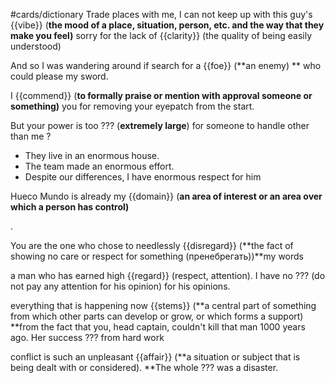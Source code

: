 #cards/dictionary
Trade places with me, I can not keep up with this guy's {{vibe}} (**the mood of a place, situation, person, etc. and the way that they make you feel)** 
sorry for the lack of {{clarity}} (the quality of being easily understood) 

 <!--SR:!2023-12-12,9,270-->

And so I was wandering around if search for a {{foe}} (**an enemy) ** who could please my sword. <!--SR:!2024-03-20,56,260--> 

I {{commend}} (**to formally praise or mention with approval someone or something)** you for removing your eyepatch from the start. <!--SR:!2024-03-28,69,270-->

 <!--SR:!2023-12-10,9,287-->

But your power is too ??? (**extremely large**) for someone to handle other than me
?
- They live in an enormous house.
- The team made an enormous effort.
- Despite our differences, I have enormous respect for him <!--SR:!2024-02-12,31,268-->

 <!--SR:!2023-11-27,4,270-->

Hueco Mundo is already my {{domain}} (**an area of interest or an area over which a person has control)** <!--SR:!2024-04-16,83,280-->

. <!--SR:!2023-12-10,9,280-->

You are the one who chose to needlessly {{disregard}} (**the fact of showing no care or respect for something (пренебрегать))**my words <!--SR:!2024-02-04,21,240-->

a man who has earned high {{regard}} (respect, attention). I have no ??? (do not pay any attention for his opinion) for his opinions. <!--SR:!2024-03-18,63,290-->

everything that is happening now {{stems}} (**a central part of something from which other parts can develop or grow, or which forms a support) **from the fact that you, head captain, couldn't kill that man 1000 years ago. Her success ??? from hard work <!--SR:!2024-02-28,42,250-->

conflict is such an unpleasant {{affair}} (**a situation or subject that is being dealt with or considered). **The whole ??? was a disaster. <!--SR:!2024-04-10,81,300-->